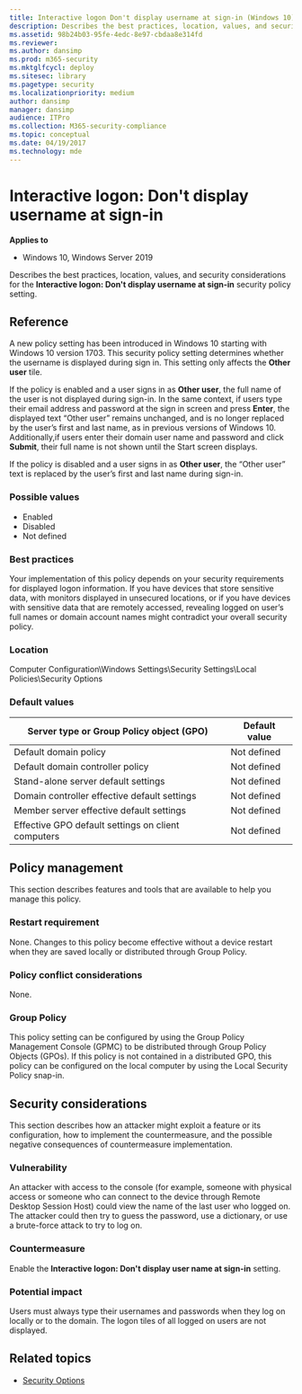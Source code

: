 ```yaml
---
title: Interactive logon Don't display username at sign-in (Windows 10)
description: Describes the best practices, location, values, and security considerations for the Interactive logon Don't display username at sign-in security policy setting.
ms.assetid: 98b24b03-95fe-4edc-8e97-cbdaa8e314fd
ms.reviewer: 
ms.author: dansimp
ms.prod: m365-security
ms.mktglfcycl: deploy
ms.sitesec: library
ms.pagetype: security
ms.localizationpriority: medium
author: dansimp
manager: dansimp
audience: ITPro
ms.collection: M365-security-compliance
ms.topic: conceptual
ms.date: 04/19/2017
ms.technology: mde
---
```


# Interactive logon: Don't display username at sign-in

**Applies to**
- Windows 10, Windows Server 2019

Describes the best practices, location, values, and security considerations for the **Interactive logon: Don't display username at sign-in** security policy setting.

## Reference

A new policy setting has been introduced in Windows 10 starting with Windows 10 version 1703. This security policy setting determines whether the username is displayed during sign in. This setting only affects the **Other user** tile.

If the policy is enabled and a user signs in as **Other user**, the full name of the user is not displayed during sign-in. In the same context, if users type their email address and password at the sign in screen and press **Enter**, the displayed text “Other user” remains unchanged, and is no longer replaced by the user’s first and last name, as in previous versions of Windows 10. Additionally,if users enter their domain user name and password and click **Submit**, their full name is not shown until the Start screen displays.

If the policy is disabled and a user signs in as **Other user**, the “Other user” text is replaced by the user’s first and last name during sign-in.

### Possible values

-   Enabled
-   Disabled
-   Not defined

### Best practices

Your implementation of this policy depends on your security requirements for displayed logon information. If you have devices that store sensitive data, with monitors displayed in unsecured locations, or if you have devices with sensitive data that are remotely accessed, revealing logged on user’s full names or domain account names might contradict your overall security policy.

### Location

Computer Configuration\\Windows Settings\\Security Settings\\Local Policies\\Security Options

### Default values

| Server type or Group Policy object (GPO) | Default value|
| - | - |
| Default domain policy| Not defined|
| Default domain controller policy| Not defined|
| Stand-alone server default settings | Not defined|
| Domain controller effective default settings | Not defined|
| Member server effective default settings | Not defined|
| Effective GPO default settings on client computers | Not defined|

## Policy management

This section describes features and tools that are available to help you manage this policy.

### Restart requirement

None. Changes to this policy become effective without a device restart when they are saved locally or distributed through Group Policy.

### Policy conflict considerations

None.

### Group Policy

This policy setting can be configured by using the Group Policy Management Console (GPMC) to be distributed through Group Policy Objects (GPOs). If this policy is not contained in a distributed GPO, this policy can be configured on the local computer by using the Local Security Policy snap-in.

## Security considerations

This section describes how an attacker might exploit a feature or its configuration, how to implement the countermeasure, and the possible negative consequences of countermeasure implementation.

### Vulnerability

An attacker with access to the console (for example, someone with physical access or someone who can connect to the device through Remote Desktop Session Host) could view the name of the last user who logged on. The attacker could then try to guess the password, use a dictionary, or use a brute-force attack to try to log on.

### Countermeasure

Enable the **Interactive logon: Don't display user name at sign-in** setting.

### Potential impact

Users must always type their usernames and passwords when they log on locally or to the domain. The logon tiles of all logged on users are not displayed.

## Related topics

- [Security Options](security-options.md)
